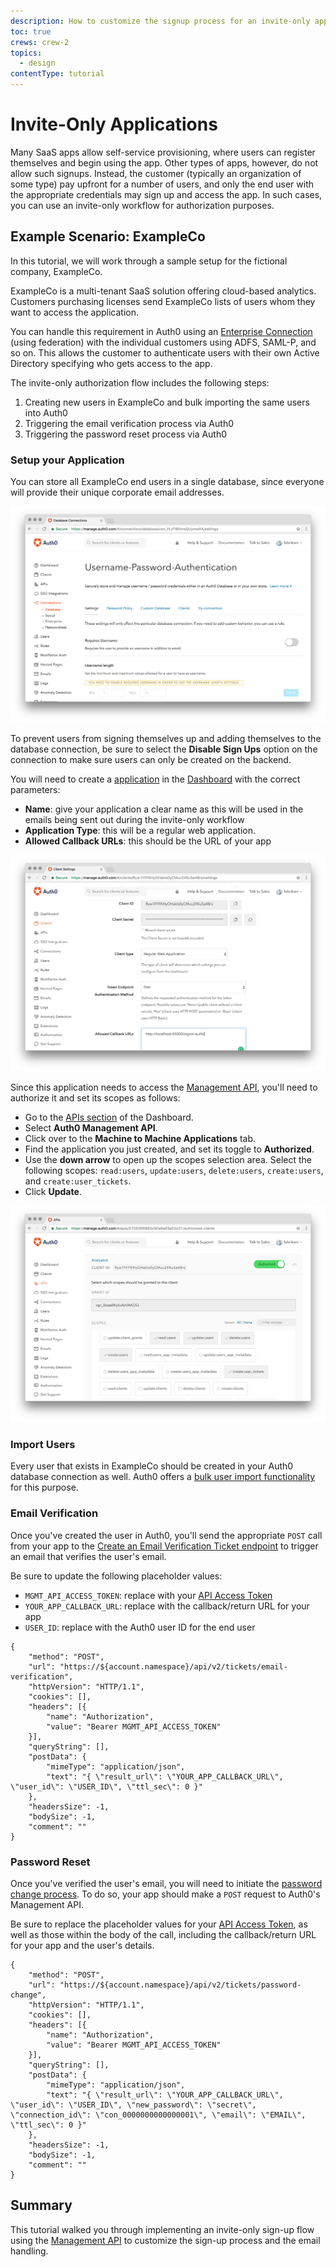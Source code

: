 ```yaml
---
description: How to customize the signup process for an invite-only application with Auth0
toc: true
crews: crew-2
topics:
  - design
contentType: tutorial
---
```

# Invite-Only Applications

Many SaaS apps allow self-service provisioning, where users can register themselves and begin using the app. Other types of apps, however, do not allow such signups. Instead, the customer (typically an organization of some type) pay upfront for a number of users, and only the end user with the appropriate credentials may sign up and access the app. In such cases, you can use an invite-only workflow for authorization purposes.

## Example Scenario: ExampleCo

In this tutorial, we will work through a sample setup for the fictional company, ExampleCo. 

ExampleCo is a multi-tenant SaaS solution offering cloud-based analytics. Customers purchasing licenses send ExampleCo lists of users whom they want to access the application.

You can handle this requirement in Auth0 using an [Enterprise Connection](/identityproviders#enterprise) (using federation) with the individual customers using ADFS, SAML-P, and so on. This allows the customer to authenticate users with their own Active Directory specifying who gets access to the app.

The invite-only authorization flow includes the following steps:

1. Creating new users in ExampleCo and bulk importing the same users into Auth0
1. Triggering the email verification process via Auth0
1. Triggering the password reset process via Auth0

### Setup your Application

You can store all ExampleCo end users in a single database, since everyone will provide their unique corporate email addresses.

![](/media/articles/invite-only/invite-only-connections.png)

To prevent users from signing themselves up and adding themselves to the database connection, be sure to select the **Disable Sign Ups** option on the connection to make sure users can only be created on the backend.
 
You will need to create a [application](/applications) in the [Dashboard](${manage_url}/#/applications) with the correct parameters:

 - **Name**: give your application a clear name as this will be used in the emails being sent out during the invite-only workflow
 - **Application Type**: this will be a regular web application.
 - **Allowed Callback URLs**: this should be the URL of your app

![](/media/articles/invite-only/invite-only-app.png)

Since this application needs to access the [Management API](/api/v2), you'll need to authorize it and set its scopes as follows:

* Go to the [APIs section](${manage_url}/#/apis) of the Dashboard.
* Select **Auth0 Management API**.
* Click over to the **Machine to Machine Applications** tab.
* Find the application you just created, and set its toggle to **Authorized**.
* Use the **down arrow** to open up the scopes selection area. Select the following scopes: `read:users`, `update:users`, `delete:users`, `create:users`, and `create:user_tickets`.
* Click **Update**.

![Authorize Application](/media/articles/invite-only/invite-only-authorize-client.png)

### Import Users

Every user that exists in ExampleCo should be created in your Auth0 database connection as well. Auth0 offers a [bulk user import functionality](/users/bulk-importing-users-into-auth0) for this purpose.

### Email Verification

Once you've created the user in Auth0, you'll send the appropriate `POST` call from your app to the [Create an Email Verification Ticket endpoint](/api/management/v2#!/Tickets/post_email_verification) to trigger an email that verifies the user's email.

Be sure to update the following placeholder values:

* `MGMT_API_ACCESS_TOKEN`: replace with your [API Access Token](/api/management/v2/tokens)
* `YOUR_APP_CALLBACK_URL`: replace with the callback/return URL for your app
* `USER_ID`: replace with the Auth0 user ID for the end user
```har
{
	"method": "POST",
	"url": "https://${account.namespace}/api/v2/tickets/email-verification",
	"httpVersion": "HTTP/1.1",
	"cookies": [],
	"headers": [{
		"name": "Authorization",
		"value": "Bearer MGMT_API_ACCESS_TOKEN"
	}],
	"queryString": [],
	"postData": {
		"mimeType": "application/json",
		"text": "{ \"result_url\": \"YOUR_APP_CALLBACK_URL\", \"user_id\": \"USER_ID\", \"ttl_sec\": 0 }"
	},
	"headersSize": -1,
	"bodySize": -1,
	"comment": ""
}
```

### Password Reset

Once you've verified the user's email, you will need to initiate the [password change process](/connections/database/password-change). To do so, your app should make a `POST` request to Auth0's Management API.

Be sure to replace the placeholder values for your [API Access Token](/api/management/v2/tokens), as well as those within the body of the call, including the callback/return URL for your app and the user's details.

```har
{
	"method": "POST",
	"url": "https://${account.namespace}/api/v2/tickets/password-change",
	"httpVersion": "HTTP/1.1",
	"cookies": [],
	"headers": [{
		"name": "Authorization",
		"value": "Bearer MGMT_API_ACCESS_TOKEN"
	}],
	"queryString": [],
	"postData": {
		"mimeType": "application/json",
		"text": "{ \"result_url\": \"YOUR_APP_CALLBACK_URL\", \"user_id\": \"USER_ID\", \"new_password\": \"secret\", \"connection_id\": \"con_0000000000000001\", \"email\": \"EMAIL\", \"ttl_sec\": 0 }"
	},
	"headersSize": -1,
	"bodySize": -1,
	"comment": ""
}
```

## Summary

This tutorial walked you through implementing an invite-only sign-up flow using the [Management API](/api/v2) to customize the sign-up process and the email handling.
